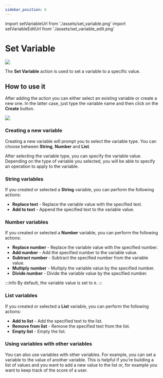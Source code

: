 ```yaml
---
sidebar_position: 6
---
```


import setVariableUrl from './assets/set_variable.png'
import setVariableEditUrl from './assets/set_variable_edit.png'

# Set Variable

<img src={setVariableUrl} width={180} />

The **Set Variable** action is used to set a variable to a specific value.

## How to use it

After adding the action you can either select an existing variable or create a new one. In the latter case, just type the variable name and then click on the **Create** button.

<img src={setVariableEditUrl} width={400} />

###  Creating a new variable

Creating a new variable will prompt you to select the variable type. You can choose between **String**, **Number** and **List**.

After selecting the variable type, you can specify the variable value. Depending on the type of variable you selected, you will be able to specify an operation to apply to the variable.

### String variables

If you created or selected a **String** variable, you can perform the following actions:

- **Replace text** - Replace the variable value with the specified text.
- **Add to text** - Append the specified text to the variable value.

### Number variables

If you created or selected a **Number** variable, you can perform the following actions:

- **Replace number** - Replace the variable value with the specified number.
- **Add number** - Add the specified number to the variable value.
- **Subtract number** - Subtract the specified number from the variable value.
- **Multiply number** - Multiply the variable value by the specified number.
- **Divide number** - Divide the variable value by the specified number.

:::info
By default, the variable value is set to `0`.
:::

### List variables

If you created or selected a **List** variable, you can perform the following actions:

- **Add to list** - Add the specified text to the list.
- **Remove from list** - Remove the specified text from the list.
- **Empty list** - Empty the list.

### Using variables with other variables

You can also use variables with other variables. For example, you can set a variable to the value of another variable. This is helpful if you're building a list of values and you want to add a new value to the list or, for example you want to keep track of the score of a user.